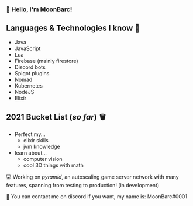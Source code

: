 ### 👋 Hello, I'm MoonBarc!

## Languages & Technologies I know 📕
- Java
- JavaScript
- Lua
- Firebase (mainly firestore)
- Discord bots
- Spigot plugins
- Nomad
- Kubernetes
- NodeJS
- Elixir

## 2021 Bucket List (*so far*) 🪣
- Perfect my...
    - elixir skills
    - jvm knowledge
- learn about...
    - computer vision 
    - cool 3D things with math


💻  Working on *pyramid*, an autoscaling game server network with many features, spanning from testing to production! (in development)

🥏  You can contact me on discord if you want, my name is: MoonBarc#0001
